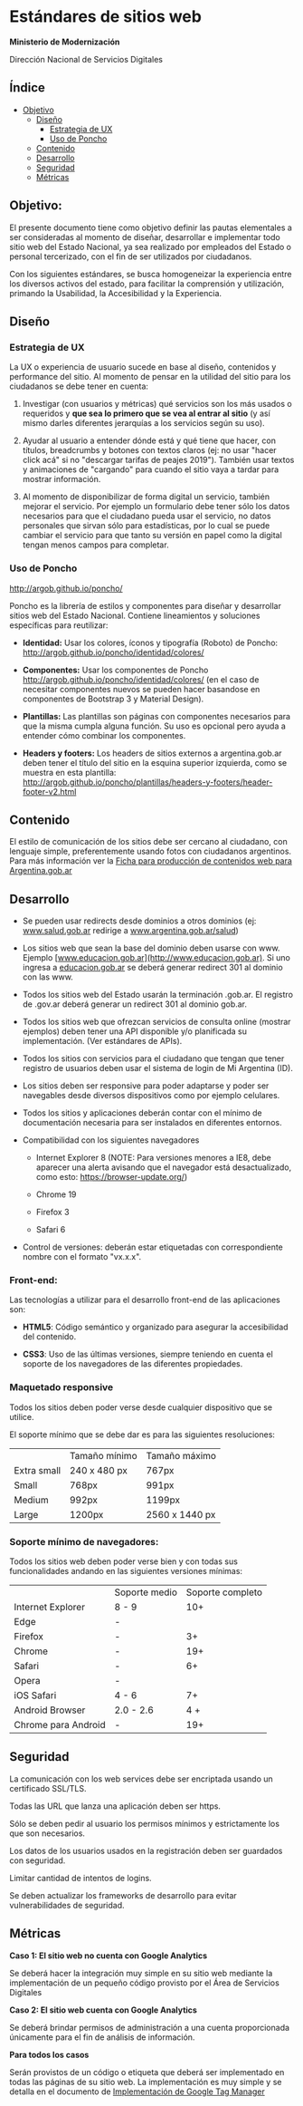 # Estándares de sitios web

**Ministerio de Modernización**

Dirección Nacional de Servicios Digitales

## Índice

* [Objetivo](#objetivo)
  * [Diseño](#diseño)
      * [Estrategia de UX](#estrategia-de-ux)
      * [Uso de Poncho](#uso-de-poncho)
  * [Contenido](#contenido)
  * [Desarrollo](#desarrollo)
  * [Seguridad](#seguridad)
  * [Métricas](#métricas)

## Objetivo: 

El presente documento tiene como objetivo definir las pautas elementales a ser consideradas al momento de diseñar, desarrollar e implementar todo sitio web del Estado Nacional, ya sea realizado por empleados del Estado o personal tercerizado, con el fin de ser utilizados por ciudadanos.

Con los siguientes estándares, se busca homogeneizar la experiencia entre los diversos activos del estado, para facilitar la comprensión y utilización, primando la Usabilidad, la Accesibilidad y la Experiencia.

## **Diseño**

### **Estrategia de UX**

La UX o experiencia de usuario sucede en base al diseño, contenidos y performance del sitio. Al momento de pensar en la utilidad del sitio para los ciudadanos se debe tener en cuenta:

1. Investigar (con usuarios y métricas) qué servicios son los más usados o requeridos y **que sea lo primero que se vea al entrar al sitio** (y así mismo darles diferentes jerarquías a los servicios según su uso).

2. Ayudar al usuario a entender dónde está y qué tiene que hacer, con títulos, breadcrumbs y botones con textos claros (ej: no usar "hacer click acá" si no "descargar tarifas de peajes 2019"). También usar textos y animaciones de "cargando" para cuando el sitio vaya a tardar para mostrar información.

3. Al momento de disponibilizar de forma digital un servicio, también mejorar el servicio. Por ejemplo un formulario debe tener sólo los datos necesarios para que el ciudadano pueda usar el servicio, no datos personales que sirvan sólo para estadísticas, por lo cual se puede cambiar el servicio para que tanto su versión en papel como la digital tengan menos campos para completar.

### **Uso de Poncho**

http://argob.github.io/poncho/

Poncho es la librería de estilos y componentes para diseñar y desarrollar sitios web del Estado Nacional. Contiene lineamientos y soluciones específicas para reutilizar:

* **Identidad:** Usar los colores, íconos y tipografía (Roboto) de Poncho: http://argob.github.io/poncho/identidad/colores/

* **Componentes:** Usar los componentes de Poncho http://argob.github.io/poncho/identidad/colores/ (en el caso de necesitar componentes nuevos se pueden hacer basandose en componentes de Bootstrap 3 y Material Design).

* **Plantillas:** Las plantillas son páginas con componentes necesarios para que la misma cumpla alguna función. Su uso es opcional pero ayuda a entender cómo combinar los componentes.

* **Headers y footers:** Los headers de sitios externos a argentina.gob.ar deben tener el título del sitio en la esquina superior izquierda, como se muestra en esta plantilla: http://argob.github.io/poncho/plantillas/headers-y-footers/header-footer-v2.html

## **Contenido**

El estilo de comunicación de los sitios debe ser cercano al ciudadano, con lenguaje simple, preferentemente usando fotos con ciudadanos argentinos. Para más información ver la [Ficha para producción de contenidos web para Argentina.gob.ar
](https://github.com/argob/estandares/blob/master/Ficha%20de%20producci%C3%B3n%20de%20contenidos%20web%20para%20argentina.md)

## **Desarrollo**

* Se pueden usar redirects desde dominios a otros dominios (ej: www.salud.gob.ar redirige a www.argentina.gob.ar/salud)

* Los sitios web que sean la base del dominio deben usarse con www.
Ejemplo [www.educacion.gob.ar](http://www.educacion.gob.ar). Si uno ingresa a [educacion.gob.ar](http://educacion.gob.ar) se deberá generar redirect 301 al dominio con las www.

* Todos los sitios web del Estado usarán la terminación .gob.ar. El registro de .gov.ar deberá generar un redirect 301 al dominio gob.ar.

* Todos los sitios web que ofrezcan servicios de consulta online (mostrar ejemplos) deben tener una API disponible y/o planificada su implementación. (Ver estándares de APIs).

* Todos los sitios con servicios para el ciudadano que tengan que tener registro de usuarios deben usar el sistema de login de Mi Argentina (ID).

* Los sitios deben ser responsive para poder adaptarse y poder ser navegables desde diversos dispositivos como por ejemplo celulares.

* Todos los sitios y aplicaciones deberán contar con el mínimo de documentación necesaria para ser instalados en diferentes entornos.

* Compatibilidad con los siguientes navegadores

    * Internet Explorer 8 (NOTE:  Para versiones menores a IE8, debe aparecer una alerta avisando que el navegador está desactualizado, como esto: https://browser-update.org/)

    * Chrome 19

    * Firefox 3

    * Safari 6

* Control de versiones: deberán estar etiquetadas con correspondiente nombre con el formato "vx.x.x". 

### **Front-end:**

Las tecnologías a utilizar para el desarrollo front-end de las aplicaciones son:

* **HTML5**: Código semántico y organizado para asegurar la accesibilidad del contenido. 

* **CSS3**: Uso de las últimas versiones, siempre teniendo en cuenta el soporte de los navegadores de las diferentes propiedades.

### **Maquetado responsive**

Todos los sitios deben poder verse desde cualquier dispositivo que se utilice.

El soporte mínimo que se debe dar es para las siguientes resoluciones:

<table>
  <tr>
    <td></td>
    <td>Tamaño mínimo</td>
    <td>Tamaño máximo</td>
  </tr>
  <tr>
    <td>Extra small</td>
    <td>240 x 480 px</td>
    <td> 767px</td>
  </tr>
  <tr>
    <td>Small</td>
    <td>768px</td>
    <td>991px</td>
  </tr>
  <tr>
    <td>Medium</td>
    <td>992px</td>
    <td>1199px</td>
  </tr>
  <tr>
    <td>Large</td>
    <td>1200px</td>
    <td>2560 x 1440 px</td>
  </tr>
</table>

### **Soporte mínimo de navegadores:**

Todos los sitios web deben poder verse bien y con todas sus funcionalidades andando en las siguientes versiones mínimas:

<table>
  <tr>
    <td></td>
    <td>Soporte medio</td>
    <td>Soporte completo</td>
  </tr>
  <tr>
    <td>Internet Explorer</td>
    <td>8 - 9</td>
    <td>10+</td>
  </tr>
  <tr>
    <td>Edge</td>
    <td>-</td>
    <td></td>
  </tr>
  <tr>
    <td>Firefox</td>
    <td>-</td>
    <td>3+</td>
  </tr>
  <tr>
    <td>Chrome</td>
    <td>-</td>
    <td>19+</td>
  </tr>
  <tr>
    <td>Safari</td>
    <td>-</td>
    <td>6+</td>
  </tr>
  <tr>
    <td>Opera</td>
    <td>-</td>
    <td></td>
  </tr>
  <tr>
    <td>iOS Safari</td>
    <td>4 - 6</td>
    <td>7+</td>
  </tr>
  <tr>
    <td>Android Browser</td>
    <td>2.0 - 2.6</td>
    <td>4 +</td>
  </tr>
  <tr>
    <td>Chrome para Android</td>
    <td>-</td>
    <td>19+</td>
  </tr>
</table>

## **Seguridad**

La comunicación con los web services debe ser encriptada usando un certificado SSL/TLS.

Todas las URL que lanza una aplicación deben ser https.

Sólo se deben pedir al usuario los permisos mínimos y estrictamente los que son necesarios.

Los datos de los usuarios usados en la registración deben ser guardados con seguridad.

Limitar cantidad de intentos de logins.

Se deben actualizar los frameworks de desarrollo para evitar vulnerabilidades de seguridad. 

## **Métricas**

**Caso 1: El sitio web no cuenta con Google Analytics**

Se deberá hacer la integración muy simple en su sitio web mediante la implementación de un pequeño código provisto por el Área de Servicios Digitales

**Caso 2: El sitio web cuenta con Google Analytics**

Se deberá brindar permisos de administración a una cuenta proporcionada únicamente para el fin de análisis de información.

**Para todos los casos**

Serán provistos de un código o etiqueta que deberá ser implementado en todas las páginas de su sitio web. La implementación es muy simple y se detalla en el documento de [Implementación de Google Tag Manager](https://github.com/argob/estandares/blob/master/implementacion-gtm.md)

